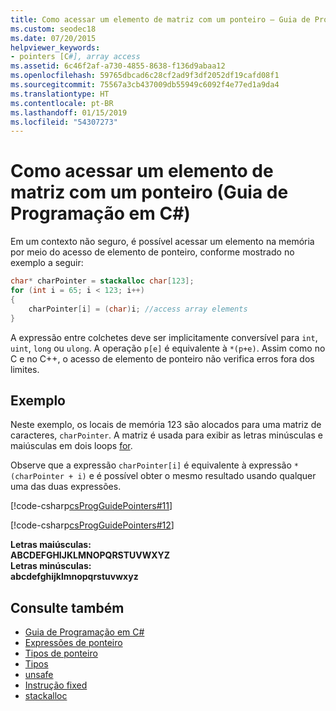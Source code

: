 ```yaml
---
title: Como acessar um elemento de matriz com um ponteiro – Guia de Programação em C#
ms.custom: seodec18
ms.date: 07/20/2015
helpviewer_keywords:
- pointers [C#], array access
ms.assetid: 6c46f2af-a730-4855-8638-f136d9abaa12
ms.openlocfilehash: 59765dbcad6c28cf2ad9f3df2052df19cafd08f1
ms.sourcegitcommit: 75567a3cb437009db55949c6092f4e77ed1a9da4
ms.translationtype: HT
ms.contentlocale: pt-BR
ms.lasthandoff: 01/15/2019
ms.locfileid: "54307273"
---
```

# <a name="how-to-access-an-array-element-with-a-pointer-c-programming-guide"></a>Como acessar um elemento de matriz com um ponteiro (Guia de Programação em C#)

Em um contexto não seguro, é possível acessar um elemento na memória por meio do acesso de elemento de ponteiro, conforme mostrado no exemplo a seguir:

```csharp
char* charPointer = stackalloc char[123];
for (int i = 65; i < 123; i++)
{
    charPointer[i] = (char)i; //access array elements
}
```

A expressão entre colchetes deve ser implicitamente conversível para `int`, `uint`, `long` ou `ulong`. A operação `p[e]` é equivalente à `*(p+e)`. Assim como no C e no C++, o acesso de elemento de ponteiro não verifica erros fora dos limites.

## <a name="example"></a>Exemplo

Neste exemplo, os locais de memória 123 são alocados para uma matriz de caracteres, `charPointer`. A matriz é usada para exibir as letras minúsculas e maiúsculas em dois loops [for](../../../csharp/language-reference/keywords/for.md).

Observe que a expressão `charPointer[i]` é equivalente à expressão `*(charPointer + i)` e é possível obter o mesmo resultado usando qualquer uma das duas expressões.

[!code-csharp[csProgGuidePointers#11](../../../csharp/programming-guide/unsafe-code-pointers/codesnippet/CSharp/how-to-access-an-array-element-with-a-pointer_1.cs)]

[!code-csharp[csProgGuidePointers#12](../../../csharp/programming-guide/unsafe-code-pointers/codesnippet/CSharp/how-to-access-an-array-element-with-a-pointer_2.cs)]

**Letras maiúsculas:**  
**ABCDEFGHIJKLMNOPQRSTUVWXYZ**  
**Letras minúsculas:**  
**abcdefghijklmnopqrstuvwxyz**  

## <a name="see-also"></a>Consulte também

- [Guia de Programação em C#](../../../csharp/programming-guide/index.md)
- [Expressões de ponteiro](../../../csharp/programming-guide/unsafe-code-pointers/pointer-expressions.md)
- [Tipos de ponteiro](../../../csharp/programming-guide/unsafe-code-pointers/pointer-types.md)
- [Tipos](../../../csharp/language-reference/keywords/types.md)
- [unsafe](../../../csharp/language-reference/keywords/unsafe.md)
- [Instrução fixed](../../../csharp/language-reference/keywords/fixed-statement.md)
- [stackalloc](../../../csharp/language-reference/keywords/stackalloc.md)
